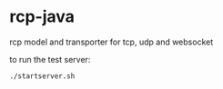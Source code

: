 # rcp-java

rcp model and transporter for tcp, udp and websocket

to run the test server:

`./startserver.sh`
